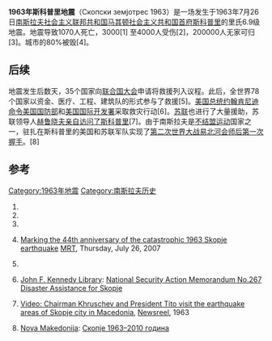 **1963年斯科普里地震**（Скопски земјотрес 1963）是一场发生于1963年7月26日[南斯拉夫社会主义联邦共和国](../Page/南斯拉夫社会主义联邦共和国.md "wikilink")[马其顿社会主义共和国首府](https://zh.wikipedia.org/wiki/马其顿社会主义共和国 "wikilink")[斯科普里](../Page/斯科普里.md "wikilink")的里氏6.9级地震。地震导致1070人死亡，3000\[1\] 至4000人受伤\[2\]，200000人无家可归\[3\]。城市的80%被毁\[4\]。

## 后续

地震发生后数天，35个国家向[联合国大会](../Page/联合国大会.md "wikilink")申请将救援列入议程。此后，全世界78个国家以资金、医疗、工程、建筑队的形式参与了救援\[5\]。[美国总统](../Page/美国总统.md "wikilink")[约翰肯尼迪命令](https://zh.wikipedia.org/wiki/约翰肯尼迪 "wikilink")[美国国防部](../Page/美国国防部.md "wikilink")和[美国国际开发署](../Page/美国国际开发署.md "wikilink")采取救灾行动\[6\]。[苏联](../Page/苏联.md "wikilink")也进行了大量援助，苏联领导人[赫鲁晓夫亲自访问了斯科普里](https://zh.wikipedia.org/wiki/赫鲁晓夫 "wikilink")\[7\]。由于南斯拉夫是[不结盟运动](../Page/不结盟运动.md "wikilink")国家之一，驻扎在斯科普里的美国和苏联军队实现了[第二次世界大战](../Page/第二次世界大战.md "wikilink")[易北河会师后第一次握手](https://zh.wikipedia.org/wiki/易北河会师 "wikilink")。\[8\]

## 参考

[Category:1963年地震](https://zh.wikipedia.org/wiki/Category:1963年地震 "wikilink") [Category:南斯拉夫历史](https://zh.wikipedia.org/wiki/Category:南斯拉夫历史 "wikilink")

1.

2.

3.
4.  [Marking the 44th anniversary of the catastrophic 1963 Skopje earthquake](http://www.mrt.com.mk/en//index.php?option=com_content&task=view&id=3316&Itemid=27)  [MRT](https://zh.wikipedia.org/wiki/Macedonian_Radio-Television "wikilink"), Thursday, July 26, 2007

5.
6.  [John F. Kennedy Library](https://zh.wikipedia.org/wiki/John_F._Kennedy_Library "wikilink"): [National Security Action Memorandum No.267 Disaster Assistance for Skopje](http://commons.wikimedia.org/wiki/File:National_Security_Action_Memorandum_No._267_Disaster_Assistance_for_Skopje_-_NARA_-_193638.jpg)

7.  [Video: Chairman Khruschev and President Tito visit the earthquake areas of Skopje city in Macedonia](http://www.criticalpast.com/video/65675039213_Nikita-Khrushchev_President-Josip-Broz-Tito_Khruschev-visits-earthquake-areas), [Newsreel](https://zh.wikipedia.org/wiki/Newsreel "wikilink"), 1963

8.  [Nova Makedonija](https://zh.wikipedia.org/wiki/Nova_Makedonija "wikilink"): [Скопје 1963–2010 година](http://www.novamakedonija.com.mk/NewsDetal.asp?vest=72710140262&id=13&prilog=0&setIzdanie=22045)